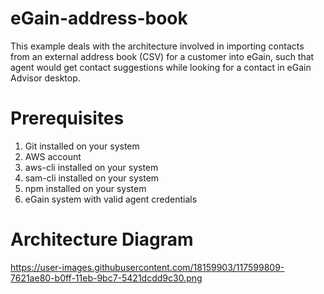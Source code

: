 # eGain-address-book

This example deals with the architecture involved in importing contacts from an external address book (CSV) for a customer into eGain, such that agent would get contact suggestions while looking for a contact in eGain Advisor desktop.

# Prerequisites

1. Git installed on your system
2. AWS account
3. aws-cli installed on your system
4. sam-cli installed on your system
5. npm installed on your system
6. eGain system with valid agent credentials

# Architecture Diagram

https://user-images.githubusercontent.com/18159903/117599809-7621ae80-b0ff-11eb-9bc7-5421dcdd9c30.png

